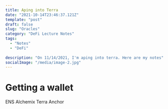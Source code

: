 ```yaml
---
title: Aping into Terra
date: "2021-10-14T23:46:37.121Z"
template: "post"
draft: false
slug: "Oracles"
category: "DeFi Lecture Notes"
tags:
  - "Notes"
  - "DeFi"
  
description: "On 11/14/2021, I'm aping into terra. Here are my notes"
socialImage: "/media/image-2.jpg"
---
```


# Getting a wallet
ENS
Alchemix
Terra Anchor
